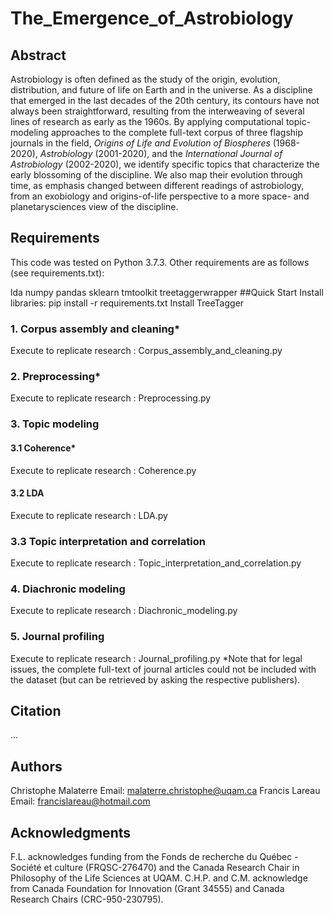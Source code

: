 # The_Emergence_of_Astrobiology
## Abstract
Astrobiology is often defined as the study of the origin, evolution, distribution, and future of life on Earth and in the universe. As a discipline that emerged in the last decades of the 20th century, its contours have not always been straightforward, resulting from the interweaving of several lines of research as early as the 1960s. By applying computational topic-modeling approaches to the complete full-text corpus of three flagship journals in the field, <em>Origins of Life and Evolution of Biospheres</em> (1968-2020), <em>Astrobiology</em> (2001-2020), and the <em>International Journal of Astrobiology</em> (2002-2020), we identify specific topics that characterize the early blossoming of the discipline. We also map their evolution through time, as emphasis changed between different readings of astrobiology, from an exobiology and origins-of-life perspective to a more space- and planetarysciences view of the discipline.

## Requirements
This code was tested on Python 3.7.3. Other requirements are as follows (see requirements.txt):

lda
numpy
pandas
sklearn
tmtoolkit
treetaggerwrapper
##Quick Start
Install libraries: pip install -r requirements.txt
Install TreeTagger
### 1. Corpus assembly and cleaning*
Execute to replicate research : Corpus_assembly_and_cleaning.py
### 2. Preprocessing*
Execute to replicate research : Preprocessing.py
### 3. Topic modeling
#### 3.1 Coherence*
Execute to replicate research : Coherence.py
#### 3.2 LDA
Execute to replicate research : LDA.py
### 3.3 Topic interpretation and correlation
Execute to replicate research : Topic_interpretation_and_correlation.py
### 4. Diachronic modeling
Execute to replicate research : Diachronic_modeling.py
### 5. Journal profiling
Execute to replicate research : Journal_profiling.py
*Note that for legal issues, the complete full-text of journal articles could not be included with the dataset (but can be retrieved by asking the respective publishers).

## Citation
...

## Authors
Christophe Malaterre
Email: malaterre.christophe@uqam.ca
Francis Lareau
Email: francislareau@hotmail.com
## Acknowledgments
F.L. acknowledges funding from the Fonds de recherche du Québec - Société et culture (FRQSC-276470) and the Canada Research Chair in Philosophy of the Life Sciences at UQAM. C.H.P. and C.M. acknowledge from Canada Foundation for Innovation (Grant 34555) and Canada Research Chairs (CRC-950-230795).
